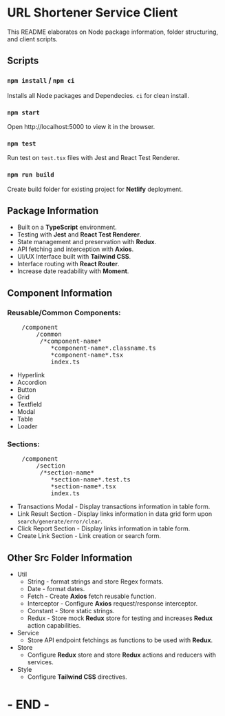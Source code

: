 # URL Shortener Service Client

<p>This README elaborates on Node package information, folder structuring, and client scripts.</p>

## Scripts

### `npm install` / `npm ci`

Installs all Node packages and Dependecies. `ci` for clean install.

### `npm start`

Open http://localhost:5000 to view it in the browser.

### `npm test`

Run test on `test.tsx` files with Jest and React Test Renderer.

### `npm run build`

Create build folder for existing project for <b>Netlify</b> deployment.

## Package Information

* Built on a <b>TypeScript</b> environment.
* Testing with <b>Jest</b> and <b>React Test Renderer</b>.
* State management and preservation with <b>Redux</b>.
* API fetching and interception with <b>Axios</b>.
* UI/UX Interface built with <b>Tailwind CSS</b>.
* Interface routing with <b>React Router</b>.
* Increase date readability with <b>Moment</b>.

## Component Information

### Reusable/Common Components:
<pre>
    /component
        /common
         /*component-name*
            *component-name*.classname.ts
            *component-name*.tsx
            index.ts
</pre>

* Hyperlink
* Accordion
* Button
* Grid
* Textfield
* Modal
* Table
* Loader

### Sections:
<pre>
    /component
        /section
         /*section-name*
            *section-name*.test.ts
            *section-name*.tsx
            index.ts
</pre>

* Transactions Modal - Display transactions information in table form.
* Link Result Section - Display links information in data grid form upon `search/generate/error/clear`.
* Click Report Section - Display links information in table form.
* Create Link Section - Link creation or search form.

## Other Src Folder Information
* Util
    * String - format strings and store Regex formats.
    * Date - format dates.
    * Fetch - Create <b>Axios</b> fetch reusable function.
    * Interceptor - Configure <b>Axios</b> request/response interceptor.
    * Constant - Store static strings.
    * Redux - Store mock <b>Redux</b> store for testing and increases <b>Redux</b> action capabilities.
* Service
    * Store API endpoint fetchings as functions to be used with <b>Redux</b>.
* Store 
    * Configure <b>Redux</b> store and store <b>Redux</b> actions and reducers with services.
* Style 
    * Configure <b>Tailwind CSS</b> directives.

# - END -
